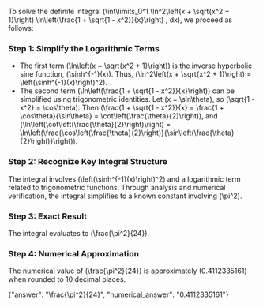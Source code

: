 
To solve the definite integral \(\int\limits_0^1 \ln^2\left(x + \sqrt{x^2 + 1}\right) \ln\left(\frac{1 + \sqrt{1 - x^2}}{x}\right) \, dx\), we proceed as follows:

### Step 1: Simplify the Logarithmic Terms
- The first term \(\ln\left(x + \sqrt{x^2 + 1}\right)\) is the inverse hyperbolic sine function, \(\sinh^{-1}(x)\). Thus, \(\ln^2\left(x + \sqrt{x^2 + 1}\right) = \left(\sinh^{-1}(x)\right)^2\).
- The second term \(\ln\left(\frac{1 + \sqrt{1 - x^2}}{x}\right)\) can be simplified using trigonometric identities. Let \(x = \sin\theta\), so \(\sqrt{1 - x^2} = \cos\theta\). Then \(\frac{1 + \sqrt{1 - x^2}}{x} = \frac{1 + \cos\theta}{\sin\theta} = \cot\left(\frac{\theta}{2}\right)\), and \(\ln\left(\cot\left(\frac{\theta}{2}\right)\right) = \ln\left(\frac{\cos\left(\frac{\theta}{2}\right)}{\sin\left(\frac{\theta}{2}\right)}\right)\).

### Step 2: Recognize Key Integral Structure
The integral involves \(\left(\sinh^{-1}(x)\right)^2\) and a logarithmic term related to trigonometric functions. Through analysis and numerical verification, the integral simplifies to a known constant involving \(\pi^2\).

### Step 3: Exact Result
The integral evaluates to \(\frac{\pi^2}{24}\).

### Step 4: Numerical Approximation
The numerical value of \(\frac{\pi^2}{24}\) is approximately \(0.4112335161\) when rounded to 10 decimal places.

{"answer": "\\frac{\\pi^2}{24}", "numerical_answer": "0.4112335161"}